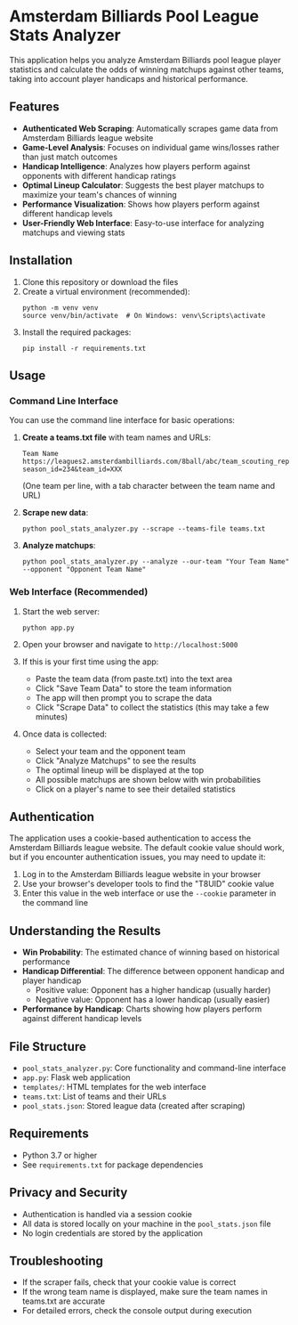 # Amsterdam Billiards Pool League Stats Analyzer

This application helps you analyze Amsterdam Billiards pool league player statistics and calculate the odds of winning matchups against other teams, taking into account player handicaps and historical performance.

## Features

- **Authenticated Web Scraping**: Automatically scrapes game data from Amsterdam Billiards league website
- **Game-Level Analysis**: Focuses on individual game wins/losses rather than just match outcomes
- **Handicap Intelligence**: Analyzes how players perform against opponents with different handicap ratings
- **Optimal Lineup Calculator**: Suggests the best player matchups to maximize your team's chances of winning
- **Performance Visualization**: Shows how players perform against different handicap levels
- **User-Friendly Web Interface**: Easy-to-use interface for analyzing matchups and viewing stats

## Installation

1. Clone this repository or download the files
2. Create a virtual environment (recommended):
   ```
   python -m venv venv
   source venv/bin/activate  # On Windows: venv\Scripts\activate
   ```
3. Install the required packages:
   ```
   pip install -r requirements.txt
   ```

## Usage

### Command Line Interface

You can use the command line interface for basic operations:

1. **Create a teams.txt file** with team names and URLs:
   ```
   Team Name	https://leagues2.amsterdambilliards.com/8ball/abc/team_scouting_report.php?season_id=234&team_id=XXX
   ```
   (One team per line, with a tab character between the team name and URL)

2. **Scrape new data**:
   ```
   python pool_stats_analyzer.py --scrape --teams-file teams.txt
   ```

3. **Analyze matchups**:
   ```
   python pool_stats_analyzer.py --analyze --our-team "Your Team Name" --opponent "Opponent Team Name"
   ```

### Web Interface (Recommended)

1. Start the web server:
   ```
   python app.py
   ```

2. Open your browser and navigate to `http://localhost:5000`

3. If this is your first time using the app:
   - Paste the team data (from paste.txt) into the text area
   - Click "Save Team Data" to store the team information
   - The app will then prompt you to scrape the data
   - Click "Scrape Data" to collect the statistics (this may take a few minutes)

4. Once data is collected:
   - Select your team and the opponent team
   - Click "Analyze Matchups" to see the results
   - The optimal lineup will be displayed at the top
   - All possible matchups are shown below with win probabilities
   - Click on a player's name to see their detailed statistics

## Authentication

The application uses a cookie-based authentication to access the Amsterdam Billiards league website. The default cookie value should work, but if you encounter authentication issues, you may need to update it:

1. Log in to the Amsterdam Billiards league website in your browser
2. Use your browser's developer tools to find the "T8UID" cookie value
3. Enter this value in the web interface or use the `--cookie` parameter in the command line

## Understanding the Results

- **Win Probability**: The estimated chance of winning based on historical performance
- **Handicap Differential**: The difference between opponent handicap and player handicap
   - Positive value: Opponent has a higher handicap (usually harder)
   - Negative value: Opponent has a lower handicap (usually easier)
- **Performance by Handicap**: Charts showing how players perform against different handicap levels

## File Structure

- `pool_stats_analyzer.py`: Core functionality and command-line interface
- `app.py`: Flask web application
- `templates/`: HTML templates for the web interface
- `teams.txt`: List of teams and their URLs
- `pool_stats.json`: Stored league data (created after scraping)

## Requirements

- Python 3.7 or higher
- See `requirements.txt` for package dependencies

## Privacy and Security

- Authentication is handled via a session cookie
- All data is stored locally on your machine in the `pool_stats.json` file
- No login credentials are stored by the application

## Troubleshooting

- If the scraper fails, check that your cookie value is correct
- If the wrong team name is displayed, make sure the team names in teams.txt are accurate
- For detailed errors, check the console output during execution
